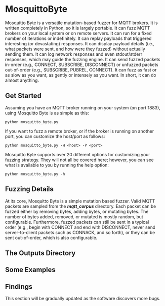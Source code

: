 # MosquittoByte

Mosquitto Byte is a versatile mutation-based fuzzer for MQTT brokers. It is written completely in Python, so it is largely portable. It can fuzz MQTT brokers on your local system or on remote servers. It can run for a fixed number of iterations or indefinitely. It can replay payloads that triggered interesting (or devastating) responses. It can display payload details (i.e., what packets were sent, and how were they fuzzed) without actually sending them. It can log network responses and even stdout/stderr responses, which may guide the fuzzing engine. It can send fuzzed packets in-order (e.g., CONNECT, SUBSCRIBE, DISCONNECT) or unfuzzed packets out-of-order (e.g., SUBSCRIBE, PUBREL, CONNECT). It can fuzz as fast or as slow as you want, as gently or intensely as you want. In short, it can do almost anything.

## Get Started

Assuming you have an MQTT broker running on your system (on port 1883), using Mosquitto Byte is as simple as this:

```
python mosquitto_byte.py
```

If you want to fuzz a remote broker, or if the broker is running on another port, you can customize the host/port as follows:

```
python mosquitto_byte.py -H <host> -P <port> 
```

Mosquitto Byte supports over 20 different options for customizing your fuzzing strategy. They will not all be covered here; however, you can see what is available to you by running the help option:

```
python mosquitto_byte.py -h
```

## Fuzzing Details

At its core, Mosquitto Byte is a simple mutation based fuzzer. Valid MQTT packets are sampled from the ___mqtt_corpus___ directory. Each packet can be fuzzed either by removing bytes, adding bytes, or mutating bytes. The number of bytes added, removed, or mutated is mostly random, but configurable. Furthermore, fuzzed packets can still be sent in a typical order (e.g., begin with CONNECT and end with DISCONNECT, never send server-to-client packets such as CONNACK, and so forth), or they can be sent out-of-order, which is also configurable. 

## The Outputs Directory

## Some Examples

## Findings

This section will be gradually updated as the software discovers more bugs.
